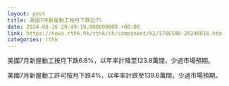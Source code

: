 ```yaml
---
layout: post
title: 美國7月新屋動工按月下跌近7%
date: 2024-08-16 20:49:19.000000000 +08:00
link: https://news.rthk.hk/rthk/ch/component/k2/1766500-20240816.htm
categories: rthk
---
```


美國7月新屋動工按月下跌6.8%，以年率計降至123.8萬間，少過市場預期。

美國7月新屋動工許可按月下跌4%，以年率計跌至139.6萬間，少過市場預期。
